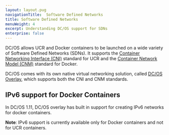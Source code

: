 ```yaml
---
layout: layout.pug
navigationTitle:  Software Defined Networks
title: Software Defined Networks
menuWeight: 4
excerpt: Understanding DC/OS support for SDNs
enterprise: false
---
```



DC/OS allows UCR and Docker containers to be launched on a wide variety of Software Defined Networks (SDNs). It supports the [Container Networking Interface (CNI)](https://github.com/containernetworking/cni) standard for UCR and the [Container Network Model (CNM)](https://github.com/docker/libnetwork/blob/master/docs/design.md) standard for Docker.

DC/OS comes with its own native virtual networking solution, called [DC/OS Overlay](/1.11/networking/SDN/dcos-overlay/), which supports both the CNI and CNM standards.

## IPv6 support for Docker Containers
In DC/OS 1.11, DC/OS overlay has built in support for creating IPv6 networks for docker containers.

**Note**: IPv6 support is currently available only for Docker containers and not for UCR containers.

